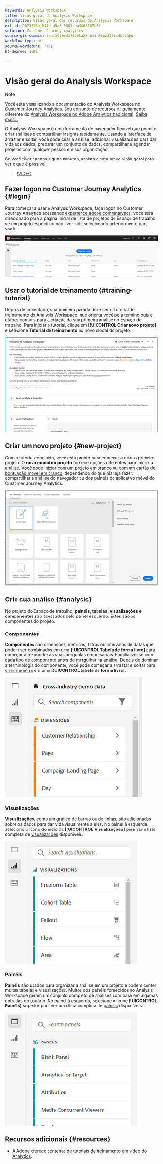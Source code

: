 ```yaml
---
keywords: Analysis Workspace
title: Visão geral do Analysis Workspace
description: Visão geral dos recursos do Analysis Workspace
exl-id: 9075518e-54fe-49a6-9601-aa9468187b8f
solution: Customer Journey Analytics
source-git-commit: faaf3d19ed37019ba284b41420628750cdb413b8
workflow-type: ht
source-wordcount: '461'
ht-degree: 100%

---
```


# Visão geral do Analysis Workspace

>[!NOTE]
>
>Você está visualizando a documentação do Analysis Workspace no Customer Journey Analytics. Seu conjunto de recursos é ligeiramente diferente do [Analysis Workspace no Adobe Analytics tradicional](https://experienceleague.adobe.com/docs/analytics/analyze/analysis-workspace/home.html?lang=pt-BR#analysis-workspace). [Saiba mais...](/help/getting-started/cja-aa.md)

O Analysis Workspace é uma ferramenta de navegador flexível que permite criar análises e compartilhar insights rapidamente. Usando a interface de arrastar e soltar, você pode criar a análise, adicionar visualizações para dar vida aos dados, preparar um conjunto de dados, compartilhar e agendar projetos com qualquer pessoa em sua organização.

Se você tiver apenas alguns minutos, assista a esta breve visão geral para ver o que é possível.

>[!VIDEO](https://video.tv.adobe.com/v/26266/?quality=12)

## Fazer logon no Customer Journey Analytics {#login}

Para começar a usar o Analysis Workspace, faça logon no Customer Journey Analytics acessando [experience.adobe.com/analytics](https://experience.adobe.com/analytics). Você será direcionado para a página inicial de lista de projetos do Espaço de trabalho se um projeto específico não tiver sido selecionado anteriormente para você.

![](assets/login-analytics.png)

## Usar o tutorial de treinamento {#training-tutorial}

Depois de conectado, sua primeira parada deve ser o Tutorial de treinamento do Analysis Workspace, que orienta você pela terminologia e etapas comuns para a criação da sua primeira análise no Espaço de trabalho. Para iniciar o tutorial, clique em **[!UICONTROL Criar novo projeto]** e selecione **Tutorial de treinamento** no novo modal do projeto.

![](assets/training-tutorial.png)

## Criar um novo projeto {#new-project}

Com o tutorial concluído, você está pronto para começar a criar o primeiro projeto. O **novo modal do projeto** fornece opções diferentes para iniciar a análise. Você pode iniciar com um projeto em branco ou com um [cartão de pontuação móvel em branco](/help/mobile-app/curator.md), dependendo do que planeja fazer: compartilhar a análise do navegador ou dos painéis do aplicativo móvel do Customer Journey Analytics.

![](assets/create-new-project.png)

## Crie sua análise {#analysis}

No projeto do Espaço de trabalho, **painéis, tabelas, visualizações e componentes** são acessados pelo painel esquerdo. Estes são os componentes do projeto.

### Componentes

**Componentes** são dimensões, métricas, filtros ou intervalos de datas que podem ser combinados em uma **[!UICONTROL Tabela de forma livre]** para começar a responder às suas perguntas empresariais. Familiarize-se com cada [tipo de componente](/help/components/overview.md) antes de mergulhar na análise. Depois de dominar a terminologia do componente, você pode começar a arrastar e soltar para [criar a análise](/help/analysis-workspace/build-workspace-project/freeform-overview.md) em uma **[!UICONTROL tabela de forma livre]**.

![](assets/build-components.png)

### Visualizações

**Visualizações**, como um gráfico de barras ou de linhas, são adicionadas sobre os dados para dar vida visualmente a eles. No painel à esquerda, selecione o ícone do meio de **[!UICONTROL Visualizações]** para ver a lista completa de [visualizações](/help/analysis-workspace/visualizations/freeform-analysis-visualizations.md) disponíveis.

![](assets/build-visualizations.png)

### Painéis

**Painéis** são usados para organizar a análise em um projeto e podem conter muitas tabelas e visualizações. Muitos dos painéis fornecidos no Analysis Workspace geram um conjunto completo de análises com base em algumas entradas do usuário. No painel à esquerda, selecione o ícone **[!UICONTROL Painéis]** superior para ver uma lista completa de [painéis](/help/analysis-workspace/c-panels/panels.md) disponíveis.

![](assets/build-panels.png)

## Recursos adicionais {#resources}

* A Adobe oferece centenas de [tutoriais de treinamento em vídeo do Analytics](https://experienceleague.adobe.com/docs/analytics-learn/tutorials/overview.html?lang=pt-BR).
